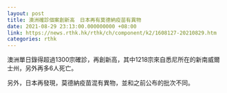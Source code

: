 ```yaml
---
layout: post
title: 澳洲確診個案創新高　日本再有莫德納疫苗有異物
date: 2021-08-29 23:13:00.000000000 +08:00
link: https://news.rthk.hk/rthk/ch/component/k2/1608127-20210829.htm
categories: rthk
---
```


澳洲單日錄得超過1300宗確診，再創新高，其中1218宗來自悉尼所在的新南威爾士州，另外再多6人死亡。

另外，日本再發現，莫德納疫苗混有異物，並和之前公布的批次不同。
